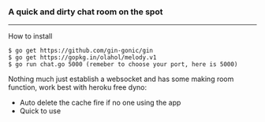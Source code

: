 ### A quick and dirty chat room on the spot

----------

How to install 

```
$ go get https://github.com/gin-gonic/gin
$ go get https://gopkg.in/olahol/melody.v1
$ go run chat.go 5000 (remeber to choose your port, here is 5000)
```
Nothing much just establish a websocket and has some making room function, work best with heroku free dyno:
* Auto delete the cache fire if no one using the app
* Quick to use
